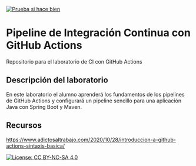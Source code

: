 [![Prueba si hace bien](https://github.com/ETSISI-EMS/ems2024-lab-1-3-ci-github-actions-xiaoyangUpm/actions/workflows/prueba.yml/badge.svg)](https://github.com/ETSISI-EMS/ems2024-lab-1-3-ci-github-actions-xiaoyangUpm/actions/workflows/prueba.yml)
# Pipeline de Integración Continua con GitHub Actions

Repositorio para el laboratorio de CI con GitHub Actions

## Descripción del laboratorio

En este laboratorio el alumno aprenderá los fundamentos de los pipelines de GitHub Actions y configurará un pipeline
sencillo para una aplicación Java con Spring Boot y Maven. 

## Recursos
https://www.adictosaltrabajo.com/2020/10/28/introduccion-a-github-actions-sintaxis-basica/

[![License: CC BY-NC-SA 4.0](https://img.shields.io/badge/License-CC_BY--NC--SA_4.0-lightgrey.svg)](https://creativecommons.org/licenses/by-nc-sa/4.0/)
